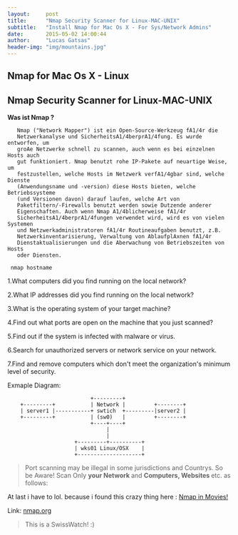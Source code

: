 ```yaml
---
layout:     post
title:      "Nmap Security Scanner for Linux-MAC-UNIX"
subtitle:   "Install Nmap for Mac Os X - For Sys/Network Admins"
date:       2015-05-02 14:00:44
author:     "Lucas Gatsas"
header-img: "img/mountains.jpg"
---
```

<h2 class="section-heading">Nmap for Mac Os X - Linux</h2>
<h2 class="section-heading">Nmap Security Scanner for Linux-MAC-UNIX </h2>



<strong> Was ist Nmap ? </strong> 


       Nmap ("Network Mapper") ist ein Open-Source-Werkzeug fA1/4r die
       Netzwerkanalyse und SicherheitsA1/4berprA1/4fung. Es wurde entworfen, um
       groAe Netzwerke schnell zu scannen, auch wenn es bei einzelnen Hosts auch
       gut funktioniert. Nmap benutzt rohe IP-Pakete auf neuartige Weise, um
       festzustellen, welche Hosts im Netzwerk verfA1/4gbar sind, welche Dienste
       (Anwendungsname und -version) diese Hosts bieten, welche Betriebssysteme
       (und Versionen davon) darauf laufen, welche Art von
       Paketfiltern/-Firewalls benutzt werden sowie Dutzende anderer
       Eigenschaften. Auch wenn Nmap A1/4blicherweise fA1/4r
       SicherheitsA1/4berprA1/4fungen verwendet wird, wird es von vielen Systemen
       und Netzwerkadministratoren fA1/4r Routineaufgaben benutzt, z.B.
       Netzwerkinventarisierung, Verwaltung von AblaufplAxnen fA1/4r
       Dienstaktualisierungen und die Aberwachung von Betriebszeiten von Hosts
       oder Diensten.





<code> nmap hostname </code> 



1.What computers did you find running on the local network?

2.What IP addresses did you find running on the local network?

3.What is the operating system of your target machine?

4.Find out what ports are open on the machine that you just scanned?

5.Find out if the system is infected with malware or virus.

6.Search for unauthorized servers or network service on your network.

7.Find and remove computers which don't meet the organization's minimum level of security.



Exmaple Diagram: 



                              +---------+
        +---------+           | Network |         +--------+
        | server1 |-----------+ swtich  +---------|server2 |
        +---------+           | (sw0)   |         +--------+
                              +----+----+
                                   |
                                   |
                         +---------+----------+
                         | wks01 Linux/OSX    |
                         +--------------------+


<blockquote id="strict-alert-red">
Port scanning may be illegal in some jurisdictions and Countrys. So be Aware! Scan Only <strong>your Network </strong> and <strong> Computers, Websites </strong> etc.  as follows:
</blockquote>


At last i have to lol. because i found this crazy thing here : 
<a href="http://nmap.org/movies/#elysium">Nmap in Movies!</a> 

Link: 
<a href="http://nmap.org/download.html#macosx">nmap.org</a> 

<blockquote>
This is a SwissWatch! :)

	

</blockquote>

